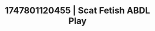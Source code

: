 ---
categories:
- Midnight fantasy
- Sensual teasing
- Gagging sounds
- Sensual choreography
- Artistic nudes
image: /assets/images/1747801120455.jpg
layout: post
seo:
  description: Featured content with premium Scat Fetish, ABDL Play. HD images available.
  keywords: Scat Fetish, ABDL Play
  og_image: /assets/images/1747801120455.jpg
  schema_type: VisualArtwork
tags:
- '#1747801120455'
- ABDL Play
- Scat Fetish
title: 1747801120455 | Scat Fetish ABDL Play
---